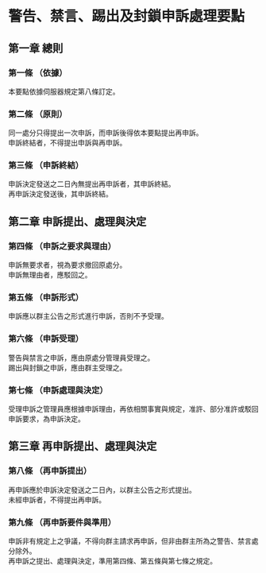 # 警告、禁言、踢出及封鎖申訴處理要點
## 第一章 總則
### 第一條 （依據）
本要點依據伺服器規定第八條訂定。
### 第二條 （原則）
同一處分只得提出一次申訴，而申訴後得依本要點提出再申訴。\
申訴終結者，不得提出申訴與再申訴。
### 第三條 （申訴終結）
申訴決定發送之二日內無提出再申訴者，其申訴終結。 \
再申訴決定發送後，其申訴終結。
## 第二章 申訴提出、處理與決定
### 第四條 （申訴之要求與理由）
申訴無要求者，視為要求撤回原處分。\
申訴無理由者，應駁回之。
### 第五條 （申訴形式）
申訴應以群主公告之形式進行申訴，否則不予受理。
### 第六條 （申訴受理）
警告與禁言之申訴，應由原處分管理員受理之。\
踢出與封鎖之申訴，應由群主受理之。
### 第七條 （申訴處理與決定）
受理申訴之管理員應根據申訴理由，再依相關事實與規定，准許、部分准許或駁回申訴要求，為申訴決定。
## 第三章 再申訴提出、處理與決定
### 第八條 （再申訴提出）
再申訴應於申訴決定發送之二日內，以群主公告之形式提出。\
未經申訴者，不得提出再申訴。
### 第九條 （再申訴要件與準用）
申訴非有規定上之爭議，不得向群主請求再申訴，但非由群主所為之警告、禁言處分除外。\
再申訴之提出、處理與決定，準用第四條、第五條與第七條之規定。